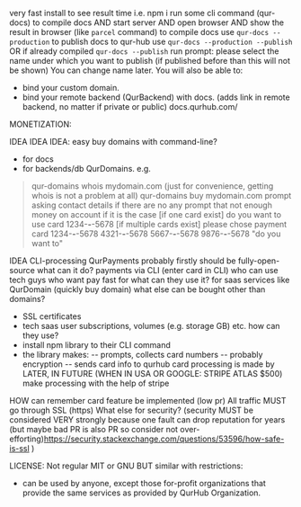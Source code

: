 very fast install to see result time
i.e. 
npm i
run some cli command (qur-docs) to compile docs 
AND start server 
AND open browser
AND show the result in browser
(like `parcel` command)
to compile docs use `qur-docs --production`
to publish docs to qur-hub use `qur-docs --production --publish` 
OR if already compiled `qur-docs --publish`
run prompt:
please select the name under which you want to publish (if published before than this will not be shown)
You can change name later. You will also be able to: 
- bind your custom domain. 
- bind your remote backend (QurBackend) with docs.  (adds link in remote backend, no matter if private or public)
docs.qurhub.com/ <cursor here>



MONETIZATION:



IDEA IDEA IDEA: easy buy domains with command-line?
- for docs
- for backends/db
QurDomains.
e.g.
> qur-domains whois mydomain.com (just for convenience, getting whois is not a problem at all)
> qur-domains buy mydomain.com
> prompt asking contact details if there are no any
> prompt that not enough money on account if it is the case
> [if one card exist] do you want to use card 1234-****-****-5678
> [if multiple cards exist] please chose payment card
1234-****-****-5678
4321-****-****-5678
5667-****-****-5678
9876-****-****-5678
> "do you want to"



IDEA
CLI-processing
QurPayments
probably firstly should be fully-open-source
what can it do?
payments via CLI (enter card in CLI)
who can use
tech guys who want pay fast
for what can they use it?
for saas services like QurDomain (quickly buy domain)
what else can be bought other than domains?
- SSL certificates
- tech saas user subscriptions, volumes (e.g. storage GB) etc.
how can they use?
- install npm library to their CLI command
- the library makes:
-- prompts, collects card numbers
-- probably encryption
-- sends card info to qurhub
card processing is made by 
LATER, IN FUTURE (WHEN IN USA OR GOOGLE: STRIPE ATLAS $500) make processing with the help of stripe

HOW can remember card feature be implemented (low pr)
All traffic MUST go through SSL (https)
What else for security? 
(security MUST be considered VERY strongly because one fault can 
drop reputation for years (but maybe bad PR is also PR so consider not over-efforting)https://security.stackexchange.com/questions/53596/how-safe-is-ssl
)




LICENSE:
Not regular MIT or GNU BUT similar 
with restrictions:
- can be used by anyone, except those for-profit organizations that provide
the same services as provided by QurHub Organization. 